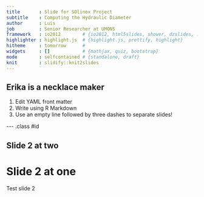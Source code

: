 ```yaml
---
title       : Slide for SOlinox Project
subtitle    : Computing the Hydraulic Diameter
author      : Luis
job         : Senior Researcher at UMONS
framework   : io2012        # {io2012, html5slides, shower, dzslides, ...}
highlighter : highlight.js  # {highlight.js, prettify, highlight}
hitheme     : tomorrow      # 
widgets     : []            # {mathjax, quiz, bootstrap}
mode        : selfcontained # {standalone, draft}
knit        : slidify::knit2slides
---
```


## Erika is a necklace maker

1. Edit YAML front matter
2. Write using R Markdown
3. Use an empty line followed by three dashes to separate slides!

--- .class #id 

## Slide 2 at two ##
# Slide 2 at one #
Test slide 2


